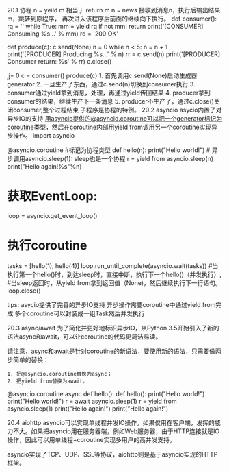 20.1 协程
n = yeild m
相当于
return m
n = news
接收到消息n，执行后输出结果m，跳转到原程序，
再次进入该程序后前面的继续向下执行。
def consumer():
    rq = ''
    while True:
        mm = yield rq
        if not mm:
            return
        print('[CONSUMER] Consuming %s...' % mm)
        rq = '200 OK'

def produce(c):
    c.send(None)
    n = 0
    while n < 5:
        n = n + 1
        print('[PRODUCER] Producing %s...' % n)
        rr = c.send(n)
        print('[PRODUCER] Consumer return: %s' % rr)
    c.close()

jj= 0
c = consumer()
produce(c)
	1. 首先调用c.send(None)启动生成器generator
	2. 一旦生产了东西，通过c.send(n)切换到consumer执行
	3. consumer通过yield拿到消息，处理，再通过yield传回结果
	4. producer拿到consumer的结果，继续生产下一条消息
	5. producer不生产了，通过c.close()关闭consumer,整个过程结束
子程序是协程的特例。
20.2 asyncio
asycio内置了对异步IO的支持
用asyncio提供的@asyncio.coroutine可以把一个generator标记为coroutine类型，然后在coroutine内部用yield from调用另一个coroutine实现异步操作。
import asyncio

@asyncio.coroutine  #标记为协程类型
def hello(n):
    print("Hello world!")
    # 异步调用asyncio.sleep(1): sleep也是一个协程
    r = yield from asyncio.sleep(n)
    print("Hello again!%s"%n)

# 获取EventLoop:
loop = asyncio.get_event_loop()
# 执行coroutine
tasks = [hello(1), hello(4)]
loop.run_until_complete(asyncio.wait(tasks))
#当执行第一个hello()时，到达sleep时，直接中断，执行下一个hello()（并发执行）,
#当sleep返回时，从yield from拿到返回值（None)，然后继续执行下一行语句。
loop.close()

tips:
asycio提供了完善的异步IO支持
异步操作需要coroutine中通过yield from完成
多个coroutine可以封装成一组Task然后并发执行

20.3 async/await
为了简化并更好地标识异步IO，从Python 3.5开始引入了新的语法async和await，可以让coroutine的代码更简洁易读。

请注意，async和await是针对coroutine的新语法，要使用新的语法，只需要做两步简单的替换：

	1. 把@asyncio.coroutine替换为async；
	2. 把yield from替换为await。

@asyncio.coroutine	async def hello():
def hello():	    print("Hello world!")
    print("Hello world!")	    r = await asyncio.sleep(1)
    r = yield from asyncio.sleep(1)	    print("Hello again!")
    print("Hello again!")

20.4 aiohttp
asyncio可以实现单线程并发IO操作。如果仅用在客户端，发挥的威力不大。如果把asyncio用在服务器端，例如Web服务器，由于HTTP连接就是IO操作，因此可以用单线程+coroutine实现多用户的高并发支持。

asyncio实现了TCP、UDP、SSL等协议，aiohttp则是基于asyncio实现的HTTP框架。

